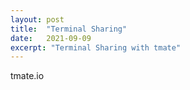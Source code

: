 ```yaml
---
layout: post
title:  "Terminal Sharing"
date:   2021-09-09
excerpt: "Terminal Sharing with tmate"   
---
```


tmate.io
